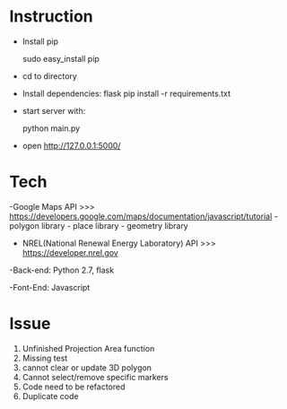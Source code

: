 # Instruction
- Install pip

    sudo easy_install pip

- cd to directory 

- Install dependencies: flask
    pip install -r requirements.txt

- start server with: 
    
    python main.py

- open http://127.0.0.1:5000/

# Tech
-Google Maps API  >>> https://developers.google.com/maps/documentation/javascript/tutorial
    - polygon library
    - place library
    - geometry library
 
- NREL(National Renewal Energy Laboratory) API >>> https://developer.nrel.gov

-Back-end: Python 2.7, flask 

-Font-End: Javascript

# Issue
1. Unfinished Projection Area function
2. Missing test 
3. cannot clear or update 3D polygon
4. Cannot select/remove specific markers
5. Code need to be refactored
6. Duplicate code 
